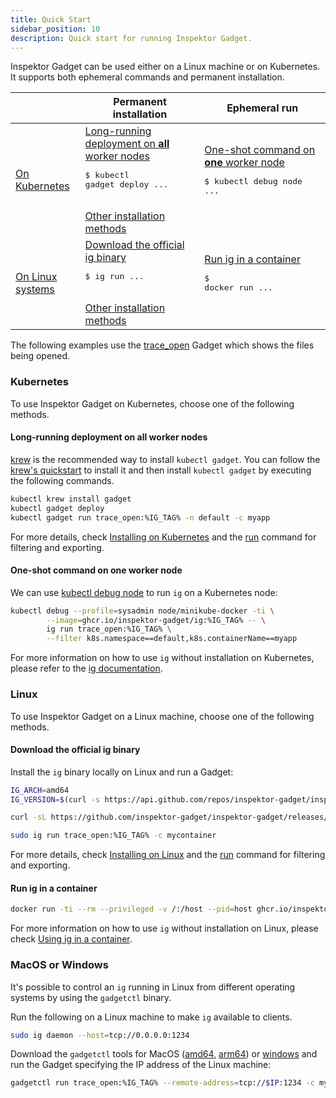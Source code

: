 ```yaml
---
title: Quick Start
sidebar_position: 10
description: Quick start for running Inspektor Gadget.
---
```


Inspektor Gadget can be used either on a Linux machine or on Kubernetes. It
supports both ephemeral commands and permanent installation.

|  | Permanent installation | Ephemeral run |
|---|---|---|
| [On Kubernetes](#kubernetes) | [Long-running deployment on **all** worker nodes](#long-running-deployment-on-all-worker-nodes)<br><pre>$ kubectl gadget deploy ...</pre><br>[Other installation methods](reference/install-kubernetes.md) | [One-shot command on **one** worker node](#one-shot-command-on-one-worker-node)<br><pre>$ kubectl debug node ...</pre><br> |
| [On Linux systems](#linux) | [Download the official ig binary](#download-the-official-ig-binary)<br><pre>$ ig run ...</pre><br>[Other installation methods](reference/install-linux.md) | [Run ig in a container](#run-ig-in-a-container)<br><pre>$ docker run ...</pre><br> |

<!-- markdown-link-check-disable-next-line -->
The following examples use the [trace_open](./gadgets/trace_open) Gadget which shows the files being opened.

### Kubernetes

To use Inspektor Gadget on Kubernetes, choose one of the following methods.

#### Long-running deployment on all worker nodes

[krew](https://sigs.k8s.io/krew) is the recommended way to install
`kubectl gadget`. You can follow the
[krew's quickstart](https://krew.sigs.k8s.io/docs/user-guide/quickstart/)
to install it and then install `kubectl gadget` by executing the following
commands.

```bash
kubectl krew install gadget
kubectl gadget deploy
kubectl gadget run trace_open:%IG_TAG% -n default -c myapp
```

For more details, check [Installing on Kubernetes](./reference/install-kubernetes.md) and the [run](./reference/run.mdx) command for filtering and exporting.

#### One-shot command on one worker node

We can use [kubectl debug node](https://kubernetes.io/docs/tasks/debug/debug-cluster/kubectl-node-debug/) to run `ig` on a Kubernetes node:

```bash
kubectl debug --profile=sysadmin node/minikube-docker -ti \
        --image=ghcr.io/inspektor-gadget/ig:%IG_TAG% -- \
        ig run trace_open:%IG_TAG% \
        --filter k8s.namespace==default,k8s.containerName==myapp
```

For more information on how to use `ig` without installation on Kubernetes, please refer to the [ig documentation](./reference/ig.md#using-ig-with-kubectl-debug-node).

### Linux

To use Inspektor Gadget on a Linux machine, choose one of the following methods.

#### Download the official ig binary

Install the `ig` binary locally on Linux and run a Gadget:

```bash
IG_ARCH=amd64
IG_VERSION=$(curl -s https://api.github.com/repos/inspektor-gadget/inspektor-gadget/releases/latest | jq -r .tag_name)

curl -sL https://github.com/inspektor-gadget/inspektor-gadget/releases/download/${IG_VERSION}/ig-linux-${IG_ARCH}-${IG_VERSION}.tar.gz | sudo tar -C /usr/local/bin -xzf - ig

sudo ig run trace_open:%IG_TAG% -c mycontainer
```

For more details, check [Installing on Linux](./reference/install-linux.md) and the [run](./reference/run.mdx) command for filtering and exporting.

#### Run ig in a container

```bash
docker run -ti --rm --privileged -v /:/host --pid=host ghcr.io/inspektor-gadget/ig:%IG_TAG% run trace_open:%IG_TAG% -c mycontainer
```

For more information on how to use `ig` without installation on Linux, please check [Using ig in a container](./reference/ig.md#using-ig-in-a-container).

### MacOS or Windows

It's possible to control an `ig` running in Linux from different operating systems by using the `gadgetctl` binary.

Run the following on a Linux machine to make `ig` available to clients.

```bash
sudo ig daemon --host=tcp://0.0.0.0:1234
```

Download the `gadgetctl` tools for MacOS
([amd64](https://github.com/inspektor-gadget/inspektor-gadget/releases/download/v0.30.0/gadgetctl-darwin-amd64-v0.30.0.tar.gz),
[arm64](https://github.com/inspektor-gadget/inspektor-gadget/releases/download/v0.30.0/gadgetctl-darwin-arm64-v0.30.0.tar.gz)) or [windows](https://github.com/inspektor-gadget/inspektor-gadget/releases/download/v0.30.0/gadgetctl-windows-amd64-v0.30.0.tar.gz) and run the Gadget specifying the IP address of the Linux machine:


```bash
gadgetctl run trace_open:%IG_TAG% --remote-address=tcp://$IP:1234 -c mycontainer
```
